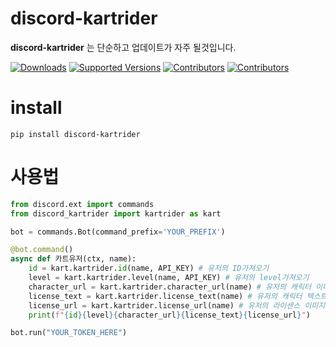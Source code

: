 # discord-kartrider

**discord-kartrider** 는 단순하고 업데이트가 자주 될것입니다.

[![Downloads](https://static.pepy.tech/badge/discord_kartrider/month)](https://pepy.tech/project/discord_kartrider)
[![Supported Versions](https://img.shields.io/pypi/pyversions/discord_kartrider.svg)](https://pypi.org/project/discord_kartrider)
[![Contributors](https://img.shields.io/github/contributors/chunjoonseo541/discord-kartrider.svg)](https://github.com/chunjoonseo541/discord-kartrider/graphs/contributors)
[![Contributors](https://img.shields.io/pypi/v/discord-kartrider)](https://pypi.org/project/discord_kartrider)

# install
```
pip install discord-kartrider
```

# 사용법
```py
from discord.ext import commands
from discord_kartrider import kartrider as kart

bot = commands.Bot(command_prefix='YOUR_PREFIX')

@bot.command()
async def 카트유저(ctx, name):
    id = kart.kartrider.id(name, API_KEY) # 유저의 ID가져오기
    level = kart.kartrider.level(name, API_KEY) # 유저의 level가져오기
    character_url = kart.kartrider.character_url(name) # 유저의 캐릭터 이미지 링크 가져오기
    license_text = kart.kartrider.license_text(name) # 유저의 캐릭터 텍스트 가져오기
    license_url = kart.kartrider.license_url(name) # 유저의 라이센스 이미지 링크 가져오기
    print(f"{id}{level}{character_url}{license_text}{license_url}")

bot.run("YOUR_TOKEN_HERE")
```